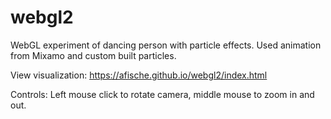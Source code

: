 # webgl2
WebGL experiment of dancing person with particle effects. Used animation from Mixamo and custom built particles.

View visualization: https://afische.github.io/webgl2/index.html

Controls: Left mouse click to rotate camera, middle mouse to zoom in and out.

